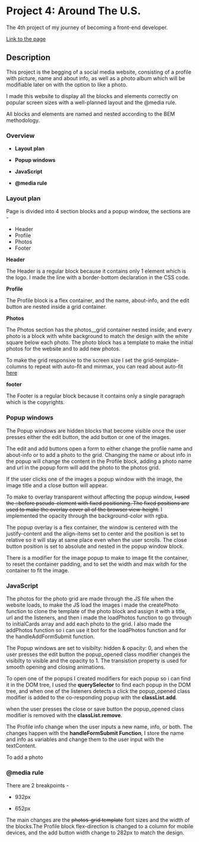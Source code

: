 # Project 4: Around The U.S.

The 4th project of my journey of becoming a front-end developer.

[Link to the page](https://yaniv10501.github.io/web_project_4/)

## Description

This project is the begging of a social media website, consisting of a profile with picture, name and about info, as well as a photo album which will be modifiable later on with the option to like a photo.

I made this website to display all the blocks and elements correctly on popular screen sizes with a well-planned layout and the @media rule.

All blocks and elements are named and nested according to the BEM methodology.

### Overview

* **Layout plan**

* **Popup windows**

* **JavaScript**

* **@media rule**

### Layout plan

Page is divided into 4 section blocks and a popup window, the sections are -

* Header
* Profile
* Photos
* Footer

**Header**

The Header is a regular block because it contains only 1 element which is the logo. I made the line with a border-bottom declaration in the CSS code.

**Profile**

The Profile block is a flex container, and the name, about-info, and the edit button are nested inside a grid container.

**Photos**

The Photos section has the photos__grid container nested inside, and every photo is a block with white background to match the design with the white square below each photo. The photo block has a template to make the initial photos for the website and to add new photos.

To make the grid responsive to the screen size I set the grid-template-columns to repeat with auto-fit and minmax, you can read about auto-fit [here](https://css-tricks.com/auto-sizing-columns-css-grid-auto-fill-vs-auto-fit/)

**footer**

The Footer is a regular block because it contains only a single paragraph which is the copyrights.

### Popup windows

The Popup windows are hidden blocks that become visible once the user presses either the edit button, the add button or one of the images.

The edit and add buttons open a form to either change the profile name and about-info or to add a photo to the grid.
Changing the name or about info in the popup will change the content in the Profile block, adding a photo name and url in the popup form will add the photo to the photos grid.

If the user clicks one of the images a popup window with the image, the image title and a close button will appear.

To make to overlay transparent without affecting the popup window, ~~I used the ::before pseudo-element with fixed positioning. The fixed positions are used to make the overlay cover all of the browser view-height.~~ I implemented the opacity through the background-color with rgba.

The popup overlay is a flex container, the window is centered with the justify-content and the align-items set to center and the position is set to relative so it will stay at same place even when the user scrolls. The close button position is set to absolute and nested in the popup window block.

There is a modifier for the image popup to make to image fit the container, to reset the container padding, and to set the width and max witdh for the container to fit the image.

### JavaScript

The photos for the photo grid are made through the JS file when the website loads, to make the JS load the images i made the createPhoto function to clone the template of the photo block and assign it with a title, url and the listeners, and then i made the loadPhotos function to go through to initialCards array and add each photo to the grid. I also made the addPhotos function so i can use it bot for the loadPhotos function and for the handleAddFormSubmit function.

The Popup windows are set to visibilty: hidden & opacity: 0, and when the user presses the edit button the popup_opened class modifier changes the visibilty to visible and the opacity to 1. The transistion property is used for smooth opening and closing animations.

To open one of the popups I created modifiers for each popup so i can find it in the DOM tree, I used the **querySelector** to find each popup in the DOM tree, and when one of the listeners detects a click the popup_opened class modifier is added to the co-responding popup with the **classList.add**.

when the user presses the close or save button the popup_opened class modifier is removed with the **classList.remove**.

The Profile info change when the user inputs a new name, info, or both. The changes happen with the **handleFormSubmit Function**, I store the name and info as variables and change them to the user input with the textContent.

To add a photo

### @media rule

There are 2 breakpoints -

* 932px

* 652px

The main changes are the ~~photos-grid template~~ font sizes and the width of the blocks.The Profile block flex-direction is changed to a column for mobile devices, and the add button width change to 282px to match the design.
